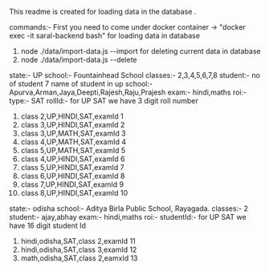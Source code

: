This readme is created for loading data in the database .

commands:- 
First you need to come under docker container
-> "docker exec -it saral-backend bash"
for loading data in database
1. node ./data/import-data.js --import
for deleting current data in database
2.  node ./data/import-data.js --delete

state:- UP
school:- Fountainhead School
classes:- 2,3,4,5,6,7,8
student:- no of student 7 
name of student in up school:- Apurva,Arman,Jaya,Deepti,Rajesh,Raju,Prajesh
exam:- hindi,maths
roi:-
type:- SAT
rollId:-  for UP SAT we have 3 digit roll number
1. class 2,UP,HINDI,SAT,examId 1
2. class 3,UP,HINDI,SAT,examId 2
3. class 3,UP,MATH,SAT,examId 3
4. class 4,UP,MATH,SAT,examId 4
5. class 5,UP,MATH,SAT,examId 5
6. class 4,UP,HINDI,SAT,examId 6
7. class 5,UP,HINDI,SAT,examId 7
8. class 6,UP,HINDI,SAT,examId 8
9. class 7,UP,HINDI,SAT,examId 9 
10. class 8,UP,HINDI,SAT,examId 10


state:- odisha
school:- Aditya Birla Public School, Rayagada.
classes:- 2
student:- ajay,abhay
exam:- hindi,maths
roi:- 
studentId:-  for UP SAT we have 16 digit student Id
1. hindi,odisha,SAT,class 2,examId 11
2. hindi,odisha,SAT,class 3,examId 12
2. math,odisha,SAT,class 2,eamxId 13